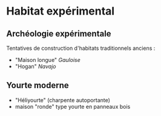 # Habitat expérimental


## Archéologie expérimentale

Tentatives de construction d'habitats traditionnels anciens :

- "Maison longue" *Gauloise*
- "Hogan" *Navajo*



## Yourte moderne

- "Héliyourte" (charpente autoportante)
- maison "ronde" type yourte en panneaux bois
